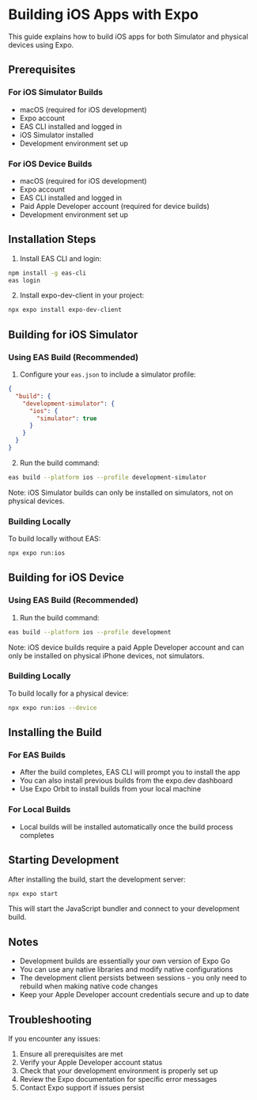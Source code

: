 # Building iOS Apps with Expo

This guide explains how to build iOS apps for both Simulator and physical devices using Expo.

## Prerequisites

### For iOS Simulator Builds
- macOS (required for iOS development)
- Expo account
- EAS CLI installed and logged in
- iOS Simulator installed
- Development environment set up

### For iOS Device Builds
- macOS (required for iOS development)
- Expo account
- EAS CLI installed and logged in
- Paid Apple Developer account (required for device builds)
- Development environment set up

## Installation Steps

1. Install EAS CLI and login:
```bash
npm install -g eas-cli
eas login
```

2. Install expo-dev-client in your project:
```bash
npx expo install expo-dev-client
```

## Building for iOS Simulator

### Using EAS Build (Recommended)

1. Configure your `eas.json` to include a simulator profile:
```json
{
  "build": {
    "development-simulator": {
      "ios": {
        "simulator": true
      }
    }
  }
}
```

2. Run the build command:
```bash
eas build --platform ios --profile development-simulator
```

Note: iOS Simulator builds can only be installed on simulators, not on physical devices.

### Building Locally

To build locally without EAS:
```bash
npx expo run:ios
```

## Building for iOS Device

### Using EAS Build (Recommended)

1. Run the build command:
```bash
eas build --platform ios --profile development
```

Note: iOS device builds require a paid Apple Developer account and can only be installed on physical iPhone devices, not simulators.

### Building Locally

To build locally for a physical device:
```bash
npx expo run:ios --device
```

## Installing the Build

### For EAS Builds
- After the build completes, EAS CLI will prompt you to install the app
- You can also install previous builds from the expo.dev dashboard
- Use Expo Orbit to install builds from your local machine

### For Local Builds
- Local builds will be installed automatically once the build process completes

## Starting Development

After installing the build, start the development server:
```bash
npx expo start
```

This will start the JavaScript bundler and connect to your development build.

## Notes
- Development builds are essentially your own version of Expo Go
- You can use any native libraries and modify native configurations
- The development client persists between sessions - you only need to rebuild when making native code changes
- Keep your Apple Developer account credentials secure and up to date

## Troubleshooting

If you encounter any issues:
1. Ensure all prerequisites are met
2. Verify your Apple Developer account status
3. Check that your development environment is properly set up
4. Review the Expo documentation for specific error messages
5. Contact Expo support if issues persist
